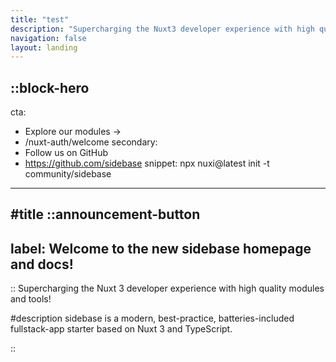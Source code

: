 ```yaml
---
title: "test"
description: "Supercharging the Nuxt3 developer experience with high quality modules and tools!"
navigation: false
layout: landing
---
```


::block-hero
---
cta:
  - Explore our modules →
  - /nuxt-auth/welcome
secondary:
  - Follow us on GitHub
  - https://github.com/sidebase
snippet: npx nuxi@latest init -t community/sidebase
---

#title
::announcement-button
---
label: Welcome to the new sidebase homepage and docs!
---
::
Supercharging the Nuxt 3 developer experience with high quality modules and tools!


#description
sidebase is a modern, best-practice, batteries-included fullstack-app starter based on Nuxt 3 and TypeScript.

::
